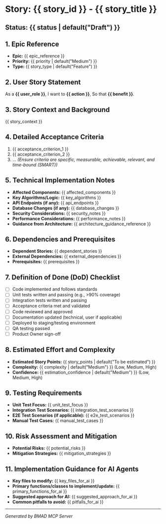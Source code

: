 # Story: {{ story_id }} - {{ story_title }}

## Status: {{ status | default("Draft") }}

## 1. Epic Reference
   - **Epic:** {{ epic_reference }}
   - **Priority:** {{ priority | default("Medium") }}
   - **Type:** {{ story_type | default("Feature") }}

## 2. User Story Statement
   As a **{{ user_role }}**,
   I want to **{{ action }}**,
   So that **{{ benefit }}**.

## 3. Story Context and Background
   {{ story_context }}

## 4. Detailed Acceptance Criteria
   1. {{ acceptance_criterion_1 }}
   2. {{ acceptance_criterion_2 }}
   3. ...
   *(Ensure criteria are specific, measurable, achievable, relevant, and time-bound (SMART))*

## 5. Technical Implementation Notes
   - **Affected Components:** {{ affected_components }}
   - **Key Algorithms/Logic:** {{ key_algorithms }}
   - **API Endpoints (if any):** {{ api_endpoints }}
   - **Database Changes (if any):** {{ database_changes }}
   - **Security Considerations:** {{ security_notes }}
   - **Performance Considerations:** {{ performance_notes }}
   - **Guidance from Architecture:** {{ architecture_guidance_reference }}

## 6. Dependencies and Prerequisites
   - **Dependent Stories:** {{ dependent_stories }}
   - **External Dependencies:** {{ external_dependencies }}
   - **Prerequisites:** {{ prerequisites }}

## 7. Definition of Done (DoD) Checklist
   - [ ] Code implemented and follows standards
   - [ ] Unit tests written and passing (e.g., >90% coverage)
   - [ ] Integration tests written and passing
   - [ ] Acceptance criteria met and validated
   - [ ] Code reviewed and approved
   - [ ] Documentation updated (technical, user if applicable)
   - [ ] Deployed to staging/testing environment
   - [ ] QA testing passed
   - [ ] Product Owner sign-off

## 8. Estimated Effort and Complexity
   - **Estimated Story Points:** {{ story_points | default("To be estimated") }}
   - **Complexity:** {{ complexity | default("Medium") }} (Low, Medium, High)
   - **Confidence:** {{ estimation_confidence | default("Medium") }} (Low, Medium, High)

## 9. Testing Requirements
   - **Unit Test Focus:** {{ unit_test_focus }}
   - **Integration Test Scenarios:** {{ integration_test_scenarios }}
   - **E2E Test Scenarios (if applicable):** {{ e2e_test_scenarios }}
   - **Manual Test Cases:** {{ manual_test_cases }}

## 10. Risk Assessment and Mitigation
   - **Potential Risks:** {{ potential_risks }}
   - **Mitigation Strategies:** {{ mitigation_strategies }}

## 11. Implementation Guidance for AI Agents
   - **Key files to modify:** {{ key_files_for_ai }}
   - **Primary functions/classes to implement/update:** {{ primary_functions_for_ai }}
   - **Suggested approach for AI:** {{ suggested_approach_for_ai }}
   - **Common pitfalls to avoid:** {{ pitfalls_for_ai }}

---
*Generated by BMAD MCP Server*
